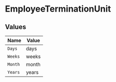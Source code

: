 # EmployeeTerminationUnit


## Values

| Name    | Value   |
| ------- | ------- |
| `Days`  | days    |
| `Weeks` | weeks   |
| `Month` | month   |
| `Years` | years   |